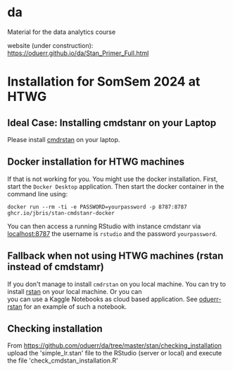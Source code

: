 # da
Material for the data analytics course

website (under construction): https://oduerr.github.io/da/Stan_Primer_Full.html

# Installation for SomSem 2024 at HTWG

## Ideal Case: Installing cmdstanr on your Laptop
Please install [cmdrstan](https://mc-stan.org/cmdstanr/) on your laptop. 

## Docker installation for HTWG machines
If that is not working for you. You might use the docker installation. First, start the `Docker Desktop` application.
Then start the docker container in the command line using:
```
docker run --rm -ti -e PASSWORD=yourpassword -p 8787:8787 ghcr.io/jbris/stan-cmdstanr-docker
```
You can then access a running RStudio with instance cmdstanr via
[localhost:8787](http://localhost:8787) the username is `rstudio` and the password `yourpassword`.


## Fallback when not using HTWG machines (rstan instead of cmdstamr)
If you don't manage to install `cmdrstan` on you local machine. You can try to install [rstan](https://mc-stan.org/users/interfaces/rstan) on your local machine. Or you can  
you can use a Kaggle Notebooks as cloud based application. See [oduerr-rstan](https://www.kaggle.com/code/oduerr/oduerr-rstan) for an example of such a notebook.


## Checking installation
From https://github.com/oduerr/da/tree/master/stan/checking_installation upload the 'simple_lr.stan' file to the RStudio (server or local) and execute the file 'check_cmdstan_installation.R'


